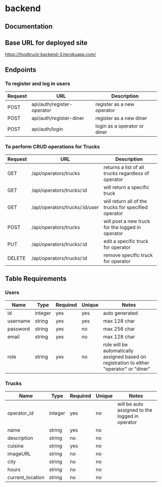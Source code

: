 # backend

## Documentation

## Base URL for deployed site 

https://foodtruck-backend-3.herokuapp.com/ 

## Endpoints

### To register and log in users

| Request | URL | Description |
| ------- | --- | ----------- |
| POST | api/auth/register-operator | register as a new operator |
| POST | api/auth/register-diner | register as a new diner |
| POST | api/auth/login | login as a operator or diner |

### To perform CRUD operations for Trucks

| Request | URL | Description |
| ------- | --- | ----------- |
| GET | /api/operators/trucks| returns a list of all trucks regardless of operator |
| GET | /api/operators/trucks/:id | will return a specific truck |
| GET | /api/operators/trucks/:id/user| will return all of the trucks for specified operator |
| POST | /api/operators/trucks | will post a new truck for the logged in operator |
| PUT | /api/operators/trucks/:id | edit a specific truck for operator |
| DELETE | /api/operators/trucks/:id | remove specific truck for operator |

## Table Requirements

### Users
| Name | Type | Required | Unique | Notes |
| ---- | ---- | -------- | ------ | ----- |
| id | integer | yes | yes | auto generated |
| username | string | yes | yes | max 128 char |
| password | string | yes | no | max 256 char |
| email | string | yes | no | max 128 char |
| role | string | yes | no | role will be automatically assigned based on registration to either "operator" or "diner" |

### Trucks
| Name | Type | Required | Unique | Notes |
| ---- | ---- | -------- | ------ | ----- |
| operator_id | integer | yes | no | will be auto assigned to the logged in operator |
| name | string | yes | no | |
| description | string | no | no | |
| cuisine | string | yes | no | |
| imageURL | string | no | no | |
| city | string | no | no | |
| hours | string | no | no | |
| current_location | string | no | no | |